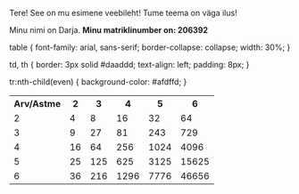 Tere! See on mu esimene veebileht!
Tume teema on väga ilus!

Minu nimi on Darja.
**Minu matriklinumber on: 206392**

table {
  font-family: arial, sans-serif;
  border-collapse: collapse;
  width: 30%;
}

td, th {
  border: 3px solid #daaddd;
  text-align: left;
  padding: 8px;
}

tr:nth-child(even) {
  background-color: #afdffd;
}
</style>
</head>
<body>

<table>
  <tr>
    <th>Arv/Astme</th>
    <th>2</th>
    <th>3</th>
    <th>4</th>
    <th>5</th>
    <th>6</th>
  </tr>
  <tr>
    <td>2</td>
    <td>4</td>
    <td>8</td>
    <td>16</td>
    <td>32</td>
    <td>64</td>
  </tr>
  <tr>
    <td>3</td>
    <td>9</td>
    <td>27</td>
    <td>81</td>
    <td>243</td>
    <td>729</td>
  </tr>
  <tr>
    <td>4</td>
    <td>16</td>
    <td>64</td>
    <td>256</td>
    <td>1024</td>
    <td>4096</td>
  </tr>
  <tr>
    <td>5</td>
    <td>25</td>
    <td>125</td>
    <td>625</td>
    <td>3125</td>
    <td>15625</td>
  </tr>
  <tr>
    <td>6</td>
    <td>36</td>
    <td>216</td>
    <td>1296</td>
    <td>7776</td>
    <td>46656</td>
  </tr>
</table>
